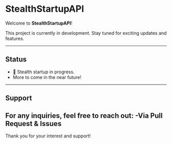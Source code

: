 # StealthStartupAPI

Welcome to **StealthStartupAPI**!

This project is currently in development. Stay tuned for exciting updates and features.

---

## Status
- 🚀 Stealth startup in progress.
- More to come in the near future!

---

## Support
For any inquiries, feel free to reach out:
-Via Pull Request & Issues
---

Thank you for your interest and support!
